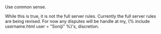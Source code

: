 Use common sense.

While this is true, it is not the full server rules. Currently the full server rules are being revised. For now any disputes will be handle at my, {% include username.html user = "Soniji" %}'s, discretion.